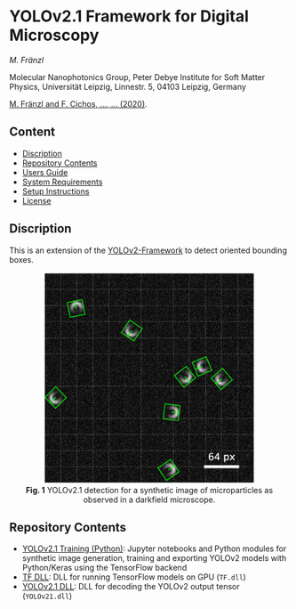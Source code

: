 # YOLOv2.1 Framework for Digital Microscopy

*M. Fränzl*

Molecular Nanophotonics Group, Peter Debye Institute for Soft Matter Physics, Universität Leipzig, Linnestr. 5, 04103 Leipzig, Germany

[M. Fränzl and F. Cichos, ..., ... (2020)](https://home.uni-leipzig.de/~physik/sites/mona/).

## Content

- [Discription](#discription)
- [Repository Contents](#repository-contents)
- [Users Guide](#users-guide)
- [System Requirements](#system-requirements)
- [Setup Instructions](#setup-instructions)
- [License](./LICENSE)

## Discription 

This is an extension of the [YOLOv2-Framework](https://github.com/molecular-nanophotonics/YOLOv2-Framework/) to detect oriented bounding boxes. 

<!-- This is a framework for the real-time localization and classification of objects in optical microscopy images using a single-shot covolutional neural network YOLO ("You Only Look Once") . We adapted the YOLOv2 architecture enabling to localize and classify objects at very low signal-to-noise ratios for images as large as 416 x 416 px at frame rates of up to 100 fps. Here, we provide scripts to train the network in Python/Keras using the TensorFlow backend and source codes to run the model inference on a GPU with C++ or LabVIEW.
-->

<p align="center">
  <img src="Resources/YOLOv21-Detection-Example.png" width=380> <br>
  <b>Fig. 1</b> YOLOv2.1 detection for a synthetic image of microparticles as observed in a darkfield microscope.
</p>


## Repository Contents

- [YOLOv2.1 Training (Python)](./YOLOv2%20Training%20(Python)):  Jupyter notebooks and Python modules for synthetic image generation, training and exporting YOLOv2 models with Python/Keras using the TensorFlow backend
- [TF DLL](./TF%20DLL): DLL for running TensorFlow models on GPU (`TF.dll`)
- [YOLOv2.1 DLL](./YOLOv21%20DLL): DLL for decoding the YOLOv2 output tensor (`YOLOv21.dll`)
